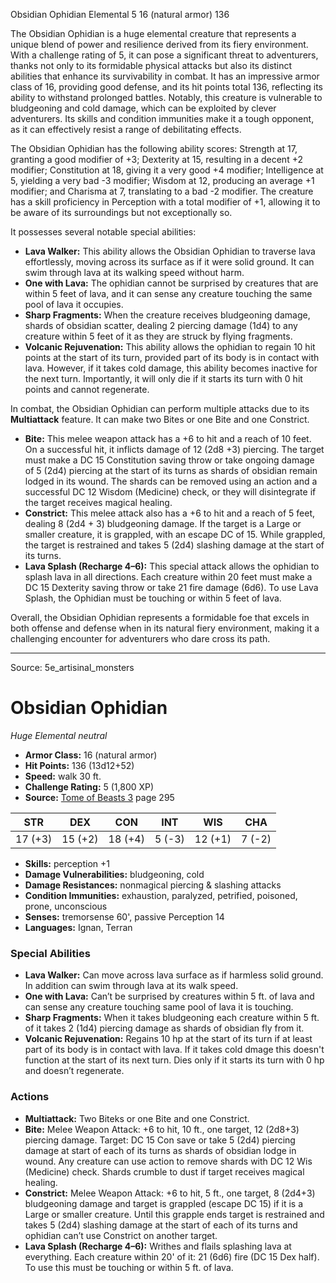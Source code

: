 <MonsterName/>Obsidian Ophidian</MonsterName>
<CreatureType/>Elemental</CreatureType>
<CR/>5</CR>
<AC/>16 (natural armor)</AC>
<HP/>136</HP>
<summary>The Obsidian Ophidian is a huge elemental creature that represents a unique blend of power and resilience derived from its fiery environment. With a challenge rating of 5, it can pose a significant threat to adventurers, thanks not only to its formidable physical attacks but also its distinct abilities that enhance its survivability in combat. It has an impressive armor class of 16, providing good defense, and its hit points total 136, reflecting its ability to withstand prolonged battles. Notably, this creature is vulnerable to bludgeoning and cold damage, which can be exploited by clever adventurers. Its skills and condition immunities make it a tough opponent, as it can effectively resist a range of debilitating effects.</summary>

<detail>

The Obsidian Ophidian has the following ability scores: Strength at 17, granting a good modifier of +3; Dexterity at 15, resulting in a decent +2 modifier; Constitution at 18, giving it a very good +4 modifier; Intelligence at 5, yielding a very bad -3 modifier; Wisdom at 12, producing an average +1 modifier; and Charisma at 7, translating to a bad -2 modifier. The creature has a skill proficiency in Perception with a total modifier of +1, allowing it to be aware of its surroundings but not exceptionally so. 

It possesses several notable special abilities:
- **Lava Walker:** This ability allows the Obsidian Ophidian to traverse lava effortlessly, moving across its surface as if it were solid ground. It can swim through lava at its walking speed without harm.
- **One with Lava:** The ophidian cannot be surprised by creatures that are within 5 feet of lava, and it can sense any creature touching the same pool of lava it occupies.
- **Sharp Fragments:** When the creature receives bludgeoning damage, shards of obsidian scatter, dealing 2 piercing damage (1d4) to any creature within 5 feet of it as they are struck by flying fragments.
- **Volcanic Rejuvenation:** This ability allows the ophidian to regain 10 hit points at the start of its turn, provided part of its body is in contact with lava. However, if it takes cold damage, this ability becomes inactive for the next turn. Importantly, it will only die if it starts its turn with 0 hit points and cannot regenerate.

In combat, the Obsidian Ophidian can perform multiple attacks due to its **Multiattack** feature. It can make two Bites or one Bite and one Constrict. 
- **Bite:** This melee weapon attack has a +6 to hit and a reach of 10 feet. On a successful hit, it inflicts damage of 12 (2d8 +3) piercing. The target must make a DC 15 Constitution saving throw or take ongoing damage of 5 (2d4) piercing at the start of its turns as shards of obsidian remain lodged in its wound. The shards can be removed using an action and a successful DC 12 Wisdom (Medicine) check, or they will disintegrate if the target receives magical healing.
- **Constrict:** This melee attack also has a +6 to hit and a reach of 5 feet, dealing 8 (2d4 + 3) bludgeoning damage. If the target is a Large or smaller creature, it is grappled, with an escape DC of 15. While grappled, the target is restrained and takes 5 (2d4) slashing damage at the start of its turns.
- **Lava Splash (Recharge 4–6):** This special attack allows the ophidian to splash lava in all directions. Each creature within 20 feet must make a DC 15 Dexterity saving throw or take 21 fire damage (6d6). To use Lava Splash, the Ophidian must be touching or within 5 feet of lava.

Overall, the Obsidian Ophidian represents a formidable foe that excels in both offense and defense when in its natural fiery environment, making it a challenging encounter for adventurers who dare cross its path.</detail>



---

Source: 5e_artisinal_monsters

# Obsidian Ophidian

*Huge* *Elemental* *neutral*

- **Armor Class:** 16 (natural armor)
- **Hit Points:** 136 (13d12+52)
- **Speed:** walk 30 ft.
- **Challenge Rating:** 5 (1,800 XP)
- **Source:** [Tome of Beasts 3](https://koboldpress.com/kpstore/product/tome-of-beasts-3-for-5th-edition/) page 295

| STR | DEX | CON | INT | WIS | CHA |
| --- | --- | --- | --- | --- | --- |
| 17 (+3) | 15 (+2) | 18 (+4) | 5 (-3) | 12 (+1) | 7 (-2) |

- **Skills:** perception +1
- **Damage Vulnerabilities:** bludgeoning, cold
- **Damage Resistances:** nonmagical piercing &amp; slashing attacks 
- **Condition Immunities:** exhaustion, paralyzed, petrified, poisoned, prone, unconscious
- **Senses:** tremorsense 60', passive Perception 14
- **Languages:** Ignan, Terran

### Special Abilities

- **Lava Walker:** Can move across lava surface as if harmless solid ground. In addition can swim through lava at its walk speed.
- **One with Lava:** Can’t be surprised by creatures within 5 ft. of lava and  can sense any creature touching same pool of lava it is touching.
- **Sharp Fragments:** When it takes bludgeoning each creature within 5 ft. of it takes 2 (1d4) piercing damage as shards of obsidian fly from it.
- **Volcanic Rejuvenation:** Regains 10 hp at the start of its turn if at least part of its body is in contact with lava. If it takes cold dmage this doesn't function at the start of its next turn. Dies only if it starts its turn with 0 hp and doesn’t regenerate.

### Actions

- **Multiattack:** Two Biteks or one Bite and one Constrict.
- **Bite:** Melee Weapon Attack: +6 to hit, 10 ft., one target, 12 (2d8+3) piercing damage. Target: DC 15 Con save or take 5 (2d4) piercing damage at start of each of its turns as shards of obsidian lodge in wound. Any creature can use action to remove shards with DC 12 Wis (Medicine) check. Shards crumble to dust if target receives magical healing.
- **Constrict:** Melee Weapon Attack: +6 to hit, 5 ft., one target, 8 (2d4+3) bludgeoning damage and target is grappled (escape DC 15) if it is a Large or smaller creature. Until this grapple ends target is restrained and takes 5 (2d4) slashing damage at the start of each of its turns and ophidian can’t use Constrict on another target.
- **Lava Splash (Recharge 4–6):** Writhes and flails splashing lava at everything. Each creature within 20' of it: 21 (6d6) fire (DC 15 Dex half). To use this must be touching or within 5 ft. of lava.




